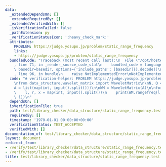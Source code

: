 ```yaml
---
data:
  _extendedDependsOn: []
  _extendedRequiredBy: []
  _extendedVerifiedWith: []
  _isVerificationFailed: false
  _pathExtension: py
  _verificationStatusIcon: ':heavy_check_mark:'
  attributes:
    PROBLEM: https://judge.yosupo.jp/problem/static_range_frequency
    links:
    - https://judge.yosupo.jp/problem/static_range_frequency
  bundledCode: "Traceback (most recent call last):\n  File \"/opt/hostedtoolcache/PyPy/3.10.12/x64/lib/pypy3.10/site-packages/onlinejudge_verify/documentation/build.py\"\
    , line 71, in _render_source_code_stat\n    bundled_code = language.bundle(stat.path,\
    \ basedir=basedir, options={'include_paths': [basedir]}).decode()\n  File \"/opt/hostedtoolcache/PyPy/3.10.12/x64/lib/pypy3.10/site-packages/onlinejudge_verify/languages/python.py\"\
    , line 96, in bundle\n    raise NotImplementedError\nNotImplementedError\n"
  code: "# verification-helper: PROBLEM https://judge.yosupo.jp/problem/static_range_frequency\n\
    \nfrom data_structure.wavelet_matrix import WaveletMatrix\n\nN, Q = map(int, input().split())\n\
    A = list(map(int, input().split()))\n\nWM = WaveletMatrix(A)\n\nfor _ in range(Q):\n\
    \    l, r, x = map(int, input().split())\n    print(WM.rangefreq(l, r, x, x +\
    \ 1))\n"
  dependsOn: []
  isVerificationFile: true
  path: test/library_checker/data_structure/static_range_frequency.test.py
  requiredBy: []
  timestamp: '1970-01-01 00:00:00+00:00'
  verificationStatus: TEST_ACCEPTED
  verifiedWith: []
documentation_of: test/library_checker/data_structure/static_range_frequency.test.py
layout: document
redirect_from:
- /verify/test/library_checker/data_structure/static_range_frequency.test.py
- /verify/test/library_checker/data_structure/static_range_frequency.test.py.html
title: test/library_checker/data_structure/static_range_frequency.test.py
---
```

